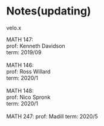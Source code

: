 # Notes(updating)

velo.x

MATH 147: <br/>
prof: Kenneth Davidson<br/>
term: 2019/09<br/>
<br/>
MATH 146:<br/>
prof: Ross Willard<br/>
term: 2020/1<br/>
<br/>
MATH 148:<br/>
prof: Nico Spronk<br/>
term: 2020/1<br/>
<br/>
MATH 247:
prof: Madill
term: 2020/5
